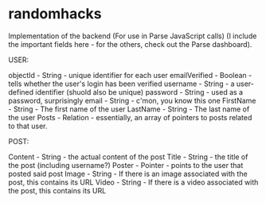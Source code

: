# randomhacks

Implementation of the backend (For use in Parse JavaScript calls)
(I include the important fields here - for the others, check out the Parse dashboard).

USER:

objectId - String - unique identifier for each user
emailVerified - Boolean - tells whether the user's login has been verified
username - String - a user-defined identifier (shuold also be unique)
password - String - used as a password, surprisingly
email - String - c'mon, you know this one
FirstName - String - The first name of the user
LastName - String - The last name of the user
Posts - Relation - essentially, an array of pointers to posts related to that user.

POST:

Content - String - the actual content of the post
Title - String - the title of the post (including username?)
Poster - Pointer<User> - points to the user that posted said post
Image - String - If there is an image associated with the post, this contains its URL
Video - String - If there is a video associated with the post, this contains its URL